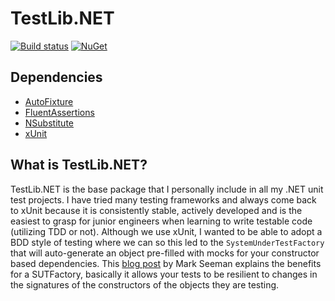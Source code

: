 TestLib.NET
================================

[![Build status](https://ci.appveyor.com/api/projects/status/h9dbwikk0ca8chb3?svg=true)](https://ci.appveyor.com/project/jnericks/testlib-dotnet)
[![NuGet](http://img.shields.io/nuget/v/testlib-dotnet.svg)](https://www.nuget.org/packages/testlib-dotnet/)

Dependencies
--------------------------------
* [AutoFixture](https://github.com/AutoFixture/AutoFixture)
* [FluentAssertions](http://www.fluentassertions.com/)
* [NSubstitute](http://nsubstitute.github.io/)
* [xUnit](https://xunit.github.io/)

What is TestLib.NET?
--------------------------------
TestLib.NET is the base package that I personally include in all my .NET unit test projects. I have tried many testing frameworks and always come back to xUnit because it is consistently stable, actively developed and is the easiest to grasp for junior engineers when learning to write testable code (utilizing TDD or not). Although we use xUnit, I wanted to be able to adopt a BDD style of testing where we can so this led to the `SystemUnderTestFactory` that will auto-generate an object pre-filled with mocks for your constructor based dependencies. This [blog post](http://blog.ploeh.dk/2009/02/13/SUTFactory/) by Mark Seeman explains the benefits for a SUTFactory, basically it allows your tests to be resilient to changes in the signatures of the constructors of the objects they are testing.


